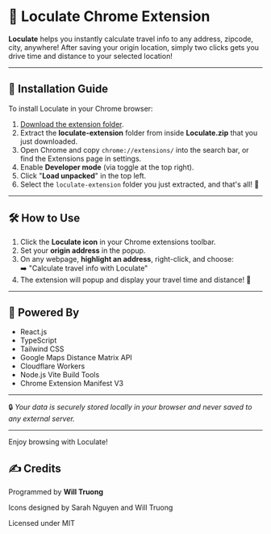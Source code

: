 # 🚗 Loculate Chrome Extension

**Loculate** helps you instantly calculate travel info to any address, zipcode, city, anywhere! After saving your origin location, simply two clicks gets you drive time and distance to your selected location!

---

## 🧭 Installation Guide

To install Loculate in your Chrome browser:

1. [Download the extension folder](https://drive.google.com/uc?export=download&id=1vSW1LYauTXyBuRP3haZiXrLzQJ0CweXS).
2. Extract the **loculate-extension** folder from inside **Loculate.zip** that you just downloaded.
3. Open Chrome and copy `chrome://extensions/` into the search bar, or find the Extensions page in settings.
4. Enable **Developer mode** (via toggle at the top right).
5. Click "**Load unpacked**" in the top left.
6. Select the `loculate-extension` folder you just extracted, and that's all! 🎉

---

## 🛠️ How to Use

1. Click the **Loculate icon** in your Chrome extensions toolbar.
2. Set your **origin address** in the popup.
3. On any webpage, **highlight an address**, right-click, and choose:  
   ➡️ "Calculate travel info with Loculate"
4. The extension will popup and display your travel time and distance! 🎉

---

## 📍 Powered By

- React.js
- TypeScript
- Tailwind CSS
- Google Maps Distance Matrix API
- Cloudflare Workers
- Node.js Vite Build Tools
- Chrome Extension Manifest V3

---

🔒 *Your data is securely stored locally in your browser and never saved to any external server.*

---

Enjoy browsing with Loculate!

## ✍️ Credits

Programmed by **Will Truong**

Icons designed by Sarah Nguyen and Will Truong

Licensed under MIT
